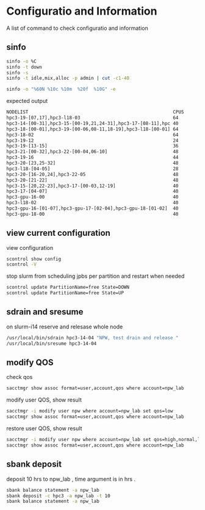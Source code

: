 # Configuratio and Information
A list of command to check configuratio and information

## sinfo

```bash
sinfo -o %C
sinfo -t down
sinfo -s
sinfo -t idle,mix,alloc -p admin | cut -c1-40
```

```bash
sinfo -o "%60N %10c %10m  %20f  %10G" -e
```
expected output
```txt
NODELIST                                                     CPUS       MEMORY      AVAIL_FEATURES        GRES      
hpc3-19-[07,17],hpc3-l18-03                                  64         500000      amd,epyc,epyc7551     (null)    
hpc3-14-[00-31],hpc3-15-[00-19,21,24-31],hpc3-17-[08-11],hpc 40         180000      intel,avx512          (null)    
hpc3-18-[00-01],hpc3-19-[00-06,08-11,18-19],hpc3-l18-[00-01] 64         500000      amd,epyc,epyc7601     (null)    
hpc3-18-02                                                   64         244000      amd,epyc,epyc7601     (null)    
hpc3-19-12                                                   24         500000      intel                 (null)    
hpc3-19-[13-15]                                              36         500000      intel                 (null)    
hpc3-21-[00-32],hpc3-22-[00-04,06-10]                        48         180000      intel,avx512,fastscr  (null)    
hpc3-19-16                                                   44         500000      intel                 (null)    
hpc3-20-[23,25-32]                                           48         180000      intel,avx512          (null)    
hpc3-l18-[04-05]                                             28         245000      intel,avx512          (null)    
hpc3-20-[16-20,24],hpc3-22-05                                48         372000      intel,avx512          (null)    
hpc3-20-[21-22]                                              48         756000      intel,avx512,fastscr  (null)    
hpc3-15-[20,22-23],hpc3-17-[00-03,12-19]                     40         372000      intel,avx512          (null)    
hpc3-17-[04-07]                                              40         756000      intel,avx512          (null)    
hpc3-gpu-16-00                                               40         180000      intel,avx512          gpu:V100:4
hpc3-l18-02                                                  40         1523544     amd,epyc,epyc7551     (null)    
hpc3-gpu-16-[01-07],hpc3-gpu-17-[02-04],hpc3-gpu-18-[01-02]  40         180000      intel,avx512          gpu:V100:4
hpc3-gpu-18-00                                               40         372000      intel,avx512          gpu:V100:4
```

## view current configuration

view configuration

```bash
scontrol show config
scontrol -V
```

stop slurm from scheduling jpbs per partition and restart when needed

```bash
scontrol update PartitionName=free State=DOWN
scontrol update PartitionName=free State=UP
```

## sdrain and sresume

on slurm-i14 reserve and relesase whole node

```bash
/usr/local/bin/sdrain hpc3-14-04 "NPW, test drain and release "
/usr/local/bin/sresume hpc3-14-04
```

## modify QOS

check qos
```bash
sacctmgr show assoc format=user,account,qos where account=npw_lab
```

modify user QOS, show result
```bash
sacctmgr -i modify user npw where account=npw_lab set qos=low
sacctmgr show assoc format=user,account,qos where account=npw_lab
```

restore user QOS, show result
```bash
sacctmgr -i modify user npw where account=npw_lab set qos=high,normal,low
sacctmgr show assoc format=user,account,qos where account=npw_lab
```

## sbank deposit

deposit 10 hrs to npw_lab , time argument is in hrs .

```bash
sbank balance statement -a npw_lab
sbank deposit -c hpc3 -a npw_lab -t 10
sbank balance statement -a npw_lab
```
